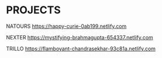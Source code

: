 # PROJECTS

NATOURS
https://happy-curie-0ab199.netlify.com

NEXTER
https://mystifying-brahmagupta-654337.netlify.com

TRILLO
https://flamboyant-chandrasekhar-93c81a.netlify.com


